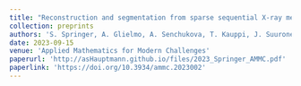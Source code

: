 ```yaml
---
title: "Reconstruction and segmentation from sparse sequential X-ray measurements of wood logs"
collection: preprints
authors: 'S. Springer, A. Glielmo, A. Senchukova, T. Kauppi, J. Suuronen, L. Roininen, H. Haario, A. Hauptmann'
date: 2023-09-15
venue: 'Applied Mathematics for Modern Challenges'
paperurl: 'http://asHauptmann.github.io/files/2023_Springer_AMMC.pdf'
paperlink: 'https://doi.org/10.3934/ammc.2023002'
---
```

